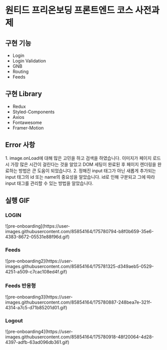 <h1>원티드 프리온보딩 프론트엔드 코스 사전과제</h1>

<h2>구현 기능</h2>

- Login
- Login Validation
- GNB
- Routing
- Feeds

<h2>구현 Library</h2>

- Redux
- Styled-Components
- Axios
- Fontawesome
- Framer-Motion

<h2>Error 사항</h2>
1. image.onLoad에 대해 많은 고민을 하고 검색을 하였습니다. 이미지가 페이지 로드 시 가장 많은 시간이 걸린다는 것을 알았고 DOM 세팅이 완료된 후 페이지 렌더링을 완료하는 방법은 큰 도움이 되었습니다.
2. 정해진 input 태그가 아닌 새롭게 추가되는 input 태그의 id 또는 name의 중요성을 알았습니다. id로 인해 구분되고 그에 따라 input 태그를 관리할 수 있는 방법을 알았습니다.

<h2>실행 GIF</h2>

<h3>LOGIN</h3>
![pre-onboarding](https://user-images.githubusercontent.com/85854164/175780794-b8f0b659-35e6-4383-8672-05531e88f96d.gif)

<h3>Feeds</h3>
![pre-onboarding2](https://user-images.githubusercontent.com/85854164/175781325-d349aeb5-0529-4251-a509-c7cac108ed4f.gif)

<h3>Feeds 반응형</h3>
![pre-onboarding3](https://user-images.githubusercontent.com/85854164/175780887-248bea7e-321f-4314-a7c5-d71b85201d01.gif)

<h3>Logout</h3>
![pre-onboarding4](https://user-images.githubusercontent.com/85854164/175780918-48f20064-4d28-4397-adfb-63ad096db361.gif)
